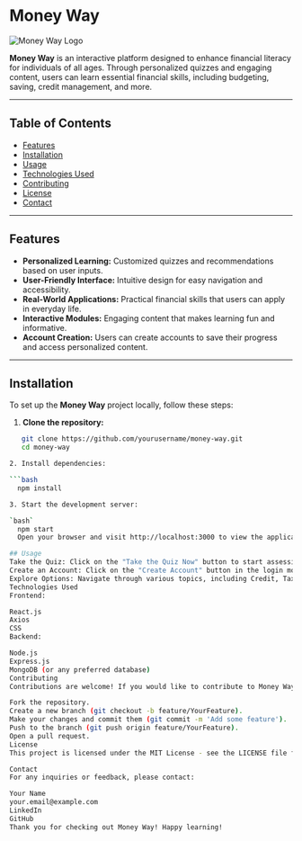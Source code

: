 # Money Way

![Money Way Logo](path_to_your_logo.png)

**Money Way** is an interactive platform designed to enhance financial literacy for individuals of all ages. Through personalized quizzes and engaging content, users can learn essential financial skills, including budgeting, saving, credit management, and more.

---

## Table of Contents

- [Features](#features)
- [Installation](#installation)
- [Usage](#usage)
- [Technologies Used](#technologies-used)
- [Contributing](#contributing)
- [License](#license)
- [Contact](#contact)

---

## Features

- **Personalized Learning:** Customized quizzes and recommendations based on user inputs.
- **User-Friendly Interface:** Intuitive design for easy navigation and accessibility.
- **Real-World Applications:** Practical financial skills that users can apply in everyday life.
- **Interactive Modules:** Engaging content that makes learning fun and informative.
- **Account Creation:** Users can create accounts to save their progress and access personalized content.

---

## Installation

To set up the **Money Way** project locally, follow these steps:

1. **Clone the repository:**

````bash
   git clone https://github.com/yourusername/money-way.git
   cd money-way

2. Install dependencies:

```bash
  npm install

3. Start the development server:

`bash`
  npm start
  Open your browser and visit http://localhost:3000 to view the application.

## Usage
Take the Quiz: Click on the "Take the Quiz Now" button to start assessing your financial knowledge.
Create an Account: Click on the "Create Account" button in the login modal to sign up and save your progress.
Explore Options: Navigate through various topics, including Credit, Taxes, Budgeting, and Savings.
Technologies Used
Frontend:

React.js
Axios
CSS
Backend:

Node.js
Express.js
MongoDB (or any preferred database)
Contributing
Contributions are welcome! If you would like to contribute to Money Way, please follow these steps:

Fork the repository.
Create a new branch (git checkout -b feature/YourFeature).
Make your changes and commit them (git commit -m 'Add some feature').
Push to the branch (git push origin feature/YourFeature).
Open a pull request.
License
This project is licensed under the MIT License - see the LICENSE file for details.

Contact
For any inquiries or feedback, please contact:

Your Name
your.email@example.com
LinkedIn
GitHub
Thank you for checking out Money Way! Happy learning!
````
